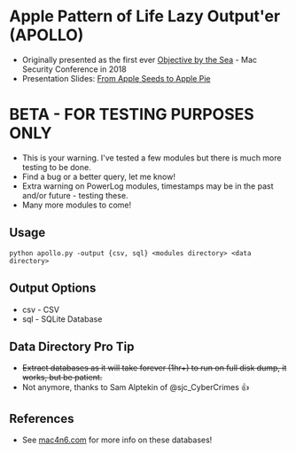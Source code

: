 # Apple Pattern of Life Lazy Output'er (APOLLO)
* Originally presented as the first ever [Objective by the Sea](https://objectivebythesea.com/) - Mac Security Conference in 2018
* Presentation Slides: [From Apple Seeds to Apple Pie](https://github.com/mac4n6/Presentations/tree/master/From%20Apple%20Seeds%20to%20Apple%20Pie)

# BETA - FOR TESTING PURPOSES ONLY
* This is your warning. I've tested a few modules but there is much more testing to be done.
* Find a bug or a better query, let me know!
* Extra warning on PowerLog modules, timestamps may be in the past and/or future - testing these.
* Many more modules to come!

## Usage
`python apollo.py -output {csv, sql} <modules directory> <data directory>`

## Output Options
* csv - CSV
* sql - SQLite Database

## Data Directory Pro Tip
* ~~Extract databases as it will take forever (1hr+) to run on full disk dump, it works, but be patient.~~
* Not anymore, thanks to Sam Alptekin of @sjc_CyberCrimes 👍

## References
* See [mac4n6.com](https://mac4n6.com) for more info on these databases!
